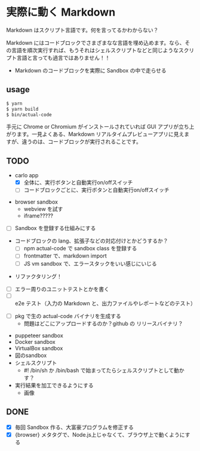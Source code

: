 # 実際に動く Markdown

Markdown はスクリプト言語です。何を言ってるかわからない？

Markdown にはコードブロックでさまざまなな言語を埋め込めます。なら、その言語を順次実行すれば、もうそれはシェルスクリプトなどと同じようなスクリプト言語と言っても過言ではありません！！

- Markdown のコードブロックを実際に Sandbox の中で走らせる

## usage

```sh
$ yarn
$ yarn build
$ bin/actual-code
```

手元に Chrome or Chromium がインストールされていれば GUI アプリが立ち上がります。一見よくある、Markdown リアルタイムプレビューアプリに見えますが、違うのは、コードブロックが実行されることです。

## TODO

* carlo app
  - [x] 全体に、実行ボタンと自動実行on/offスイッチ
  - [ ] コードブロックごとに、実行ボタンと自動実行on/offスイッチ
- browser sandbox
  - webview を試す
  - iframe?????
- [ ] Sandbox を登録する仕組みにする
- コードブロックの lang、拡張子などの対応付けとかどうするか？
  - [ ] npm actual-code で sandbox class を登録する
  - [ ] frontmatter で、markdown import
  - [ ] JS vm sandbox で、エラースタックをいい感じにいじる
* リファクタリング！
* [ ] エラー周りのユニットテストとかを書く
* [ ] e2e テスト（入力の Markdown と、出力ファイルやレポートなどのテスト）
- [ ] pkg で生の actual-code バイナリを生成する
  - 問題はどこにアップロードするのか？github の リリースバイナリ？
- puppeteer sandbox
- Docker sandbox
- VirtualBox sandbox
- 図のsandbox
- シェルスクリプト
  - #! /bin/sh か /bin/bash で始まってたらシェルスクリプトとして動かす？
- 実行結果を加工できるようにする
  - 画像

## DONE

- [x] 毎回 Sandbox 作る、大富豪プログラムを修正する
- [x] {browser} メタタグで、Node.js上じゃなくて、ブラウザ上で動くようにする

